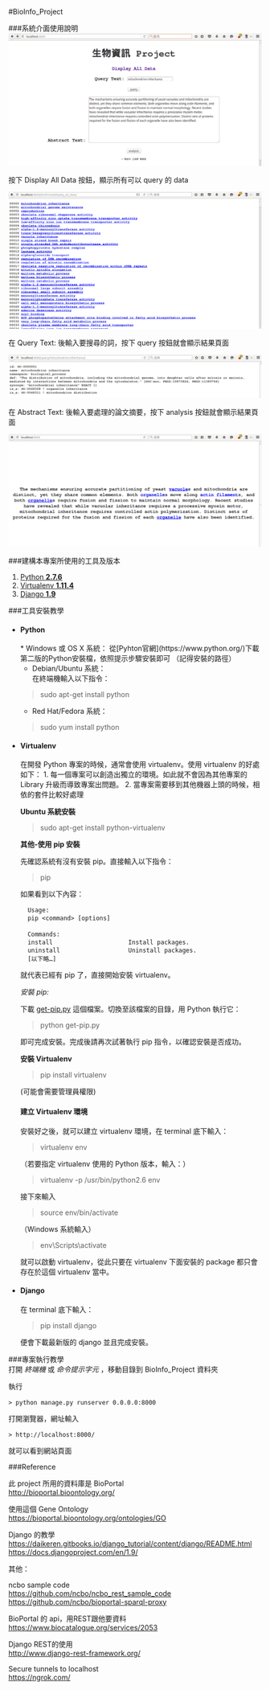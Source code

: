 #BioInfo_Project  
  
###系統介面使用說明  
![main page](https://raw.githubusercontent.com/Chienweichih/BioInfo_Project/master/snapshot/main.png)  
  
按下 Display All Data 按鈕，顯示所有可以 query 的 data  
  
![display all](https://raw.githubusercontent.com/Chienweichih/BioInfo_Project/master/snapshot/display_all.png)  
  
在 Query Text: 後輸入要搜尋的詞，按下 query 按鈕就會顯示結果頁面  
  
![query result](https://raw.githubusercontent.com/Chienweichih/BioInfo_Project/master/snapshot/query.png)  
  
在 Abstract Text: 後輸入要處理的論文摘要，按下 analysis 按鈕就會顯示結果頁面  
  
![abstract result](https://raw.githubusercontent.com/Chienweichih/BioInfo_Project/master/snapshot/abstract.png)  
  
###建構本專案所使用的工具及版本  
  
1. [Python **2.7.6**](#Python)  
2. [Virtualenv **1.11.4**](#Virtualenv)  
3. [Django **1.9**](#Django)  
  
###工具安裝教學  
* <h4 id="Python">Python</h4>  
	* Windows 或 OS X 系統：  
	從[Pyhton官網](https://www.python.org/)下載第二版的Python安裝檔，依照提示步驟安裝即可 （記得安裝的路徑）  
	  
	* Debian/Ubuntu 系統：  
	在終端機輸入以下指令：  
		  
	> sudo apt-get install python  
	  
	* Red Hat/Fedora 系統：  
		  
	> sudo yum install python  
  
* <h4 id="Virtualenv">Virtualenv</h4>  
	在開發 Python 專案的時候，通常會使用 virtualenv。使用 virtualenv 的好處如下：  
	1. 每一個專案可以創造出獨立的環境。如此就不會因為其他專案的 Library 升級而導致專案出問題。  
	2. 當專案需要移到其他機器上頭的時候，相依的套件比較好處理  
  
	**Ubuntu 系統安裝**  
	  
	> sudo apt-get install python-virtualenv  
	  
	  
	**其他-使用 pip 安裝**  
	  
	先確認系統有沒有安裝 pip。直接輸入以下指令：  
	  
	> pip  
	  
	如果看到以下內容：  
  
		Usage:  
		pip <command> [options]  
		  
		Commands:  
		install                     Install packages.  
		uninstall                   Uninstall packages.  
		[以下略…]  
  
	就代表已經有 pip 了，直接開始安裝 virtualenv。  
  
	*安裝 pip:*  
  
	下載 [get-pip.py](https://bootstrap.pypa.io/get-pip.py) 這個檔案。切換至該檔案的目錄，用 Python 執行它：  
  
	> python get-pip.py  
  
	即可完成安裝。完成後請再次試著執行 pip 指令，以確認安裝是否成功。  
	  
	**安裝 Virtualenv**  
	  
	> pip install virtualenv  
  
	(可能會需要管理員權限)  
  	
	<h4 id="Virtualenv">建立 Virtualenv 環境</h4>  
	安裝好之後，就可以建立 virtualenv 環境，在 terminal 底下輸入：  
  	
	> virtualenv env  
  
	（若要指定 virtualenv 使用的 Python 版本，輸入：）  
  
	> virtualenv -p /usr/bin/python2.6 env  
  
	接下來輸入  
  
	> source env/bin/activate  
  
	（Windows 系統輸入）  
  
	> env\Scripts\activate  
  
	就可以啟動 virtualenv，從此只要在 virtualenv 下面安裝的 package 都只會存在於這個 virtualenv 當中。  
  
* <h4 id="Django">Django</h4>  
  
	在 terminal 底下輸入：  
  
	> pip install django  
  
	便會下載最新版的 django 並且完成安裝。  
  
###專案執行教學  
打開 *終端機* 或 *命令提示字元* ，移動目錄到 BioInfo_Project 資料夾  
  
執行  
  
	> python manage.py runserver 0.0.0.0:8000  
  
打開瀏覽器，網址輸入  
  
	> http://localhost:8000/  
  
就可以看到網站頁面  
  
###Reference  
  
此 project 所用的資料庫是 BioPortal  
http://bioportal.bioontology.org/  
  
使用這個 Gene Ontology  
https://bioportal.bioontology.org/ontologies/GO  
  
Django 的教學  
https://daikeren.gitbooks.io/django_tutorial/content/django/README.html  
https://docs.djangoproject.com/en/1.9/  
  
其他：  
  
ncbo sample code  
https://github.com/ncbo/ncbo_rest_sample_code  
https://github.com/ncbo/bioportal-sparql-proxy  
  
BioPortal 的 api，用REST跟他要資料  
https://www.biocatalogue.org/services/2053  
  
Django REST的使用  
http://www.django-rest-framework.org/  
  
Secure tunnels to localhost  
https://ngrok.com/  

